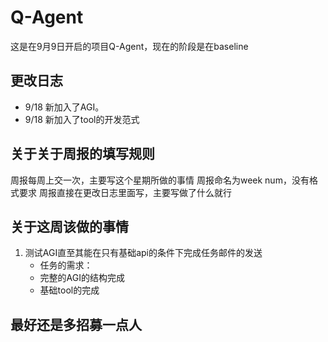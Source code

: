 # Q-Agent
这是在9月9日开启的项目Q-Agent，现在的阶段是在baseline
## 更改日志
* 9/18 新加入了AGI。
* 9/18 新加入了tool的开发范式
## 关于关于周报的填写规则
周报每周上交一次，主要写这个星期所做的事情
周报命名为week num，没有格式要求
周报直接在更改日志里面写，主要写做了什么就行
## 关于这周该做的事情
1. 测试AGI直至其能在只有基础api的条件下完成任务邮件的发送
   * 任务的需求：
   * 完整的AGI的结构完成
   * 基础tool的完成 
## 最好还是多招募一点人
